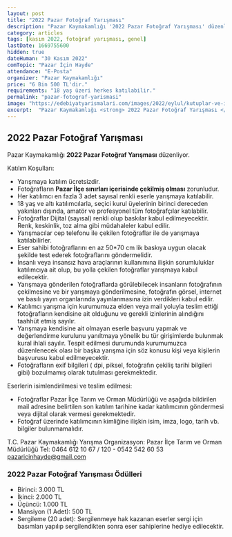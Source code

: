 ```yaml
---
layout: post
title: "2022 Pazar Fotoğraf Yarışması"
description: "Pazar Kaymakamlığı '2022 Pazar Fotoğraf Yarışması' düzenliyor."
category: articles
tags: [kasım 2022, fotoğraf yarışması, genel]
lastDate: 1669755600
hidden: true
dateHuman: "30 Kasım 2022"
comTopic: "Pazar İçin Hayde"
attendance: "E-Posta"
organizer: "Pazar Kaymakamlığı"
price: "6 Bin 500 TL'dir."
requirements: "18 yaş üzeri herkes katılabilir."
permalink: "pazar-fotograf-yarismasi"
image: "https://edebiyatyarismalari.com/images/2022/eylul/kutuplar-ve-iklim-degisikligi-resim-yarismasi.jpg"
excerpt:  "Pazar Kaymakamlığı <strong> 2022 Pazar Fotoğraf Yarışması </strong> düzenliyor."
---
```


## 2022 Pazar Fotoğraf Yarışması
Pazar Kaymakamlığı **2022 Pazar Fotoğraf Yarışması** düzenliyor.  

Katılım Koşulları:
- Yarışmaya katılım ücretsizdir.
- Fotoğrafların **Pazar İlçe sınırları içerisinde çekilmiş olması** zorunludur.
- Her katılımcı en fazla 3 adet sayısal renkli eserle yarışmaya katılabilir.   
- 18 yaş ve altı katılımcılarla, seçici kurul üyelerinin birinci dereceden yakınları dışında, amatör ve profesyonel tüm fotoğrafçılar katılabilir.
- Fotoğraflar Dijital (sayısal) renkli olup baskılar kabul edilmeyecektir. Renk, keskinlik, toz alma gibi müdahaleler kabul edilir.
- Yarışmacılar cep telefonu ile çekilen fotoğraflar ile de yarışmaya katılabilirler.
- Eser sahibi fotoğraflarını en az 50*70 cm lik baskıya uygun olacak şekilde test ederek fotoğraflarını göndermelidir.
- İnsanlı veya insansız hava araçlarının kullanımına ilişkin sorumluluklar katılımcıya ait olup, bu yolla çekilen fotoğraflar yarışmaya kabul edilecektir.
- Yarışmaya gönderilen fotoğraflarda görülebilecek insanların fotoğrafının çekilmesine ve bir yarışmaya gönderilmesine, fotoğrafın görsel, internet ve basılı yayın organlarında yayınlanmasına izin verdikleri kabul edilir.
- Katılımcı yarışma için kurumumuza elden veya mail yoluyla teslim ettiği fotoğrafların kendisine ait olduğunu ve gerekli izinlerinin alındığını taahhüt etmiş sayılır.
- Yarışmaya kendisine ait olmayan eserle başvuru yapmak ve değerlendirme kurulunu yanıltmaya yönelik bu tür girişimlerde bulunmak kural ihlali sayılır. Tespit edilmesi durumunda kurumumuzca düzenlenecek olası bir başka yarışma için söz konusu kişi veya kişilerin başvurusu kabul edilmeyecektir.
- Fotoğrafların exif bilgileri ( dpi, piksel, fotoğrafın çekiliş tarihi bilgileri gibi) bozulmamış olarak tutulması gerekmektedir.


Eserlerin isimlendirilmesi ve teslim edilmesi:
- Fotoğraflar Pazar İlçe Tarım ve Orman Müdürlüğü ve aşağıda bildirilen mail adresine belirtilen son katılım tarihine kadar katılımcının göndermesi veya dijital olarak vermesi gerekmektedir.
- Fotoğraf üzerinde katılımcının kimliğine ilişkin isim, imza, logo, tarih vb. bilgiler bulunmamalıdır.

T.C. Pazar Kaymakamlığı
Yarışma Organizasyon: Pazar İlçe Tarım ve Orman Müdürlüğü
Tel: 0464 612 10 67 / 120  -   0542 542 60 53
pazaricinhayde@gmail.com


### 2022 Pazar Fotoğraf Yarışması Ödülleri
- Birinci: 3.000 TL
- İkinci: 2.000 TL
- Üçüncü: 1.000 TL
- Mansiyon (1 Adet): 500 TL
- Sergileme  (20 adet): Sergilenmeye hak kazanan eserler sergi için basımları yapılıp sergilendikten sonra eser sahiplerine hediye edilecektir.